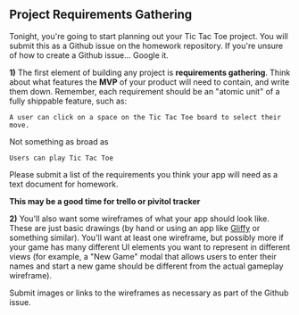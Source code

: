 ## Project Requirements Gathering

Tonight, you're going to start planning out your Tic Tac Toe project. You will submit this as a Github issue on the homework repository. If you're unsure of how to create a Github issue... Google it.

**1)** The first element of building any project is **requirements gathering**. Think about what features the    **MVP** of your product will need to contain, and write them down. Remember, each requirement should be an "atomic unit" of a fully shippable feature, such as:

`A user can click on a space on the Tic Tac Toe board to select their move.`

Not something as broad as

`Users can play Tic Tac Toe`

Please submit a list of the requirements you think your app will need as a text document for homework.

**This may be a good time for trello or pivitol tracker**

  **2)** You'll also want some wireframes of what your app should look like. These are just basic drawings (by hand or using an app like [Gliffy](https://www.gliffy.com/) or something similar). You'll want at least one wireframe, but possibly more if your game has many different UI elements you want to represent in different views (for example, a "New Game" modal that allows users to enter their names and start a new game should be different from the actual gameplay wireframe).

Submit images or links to the wireframes as necessary as part of the Github issue. 

